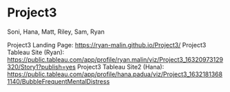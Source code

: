# Project3
Soni, Hana, Matt, Riley, Sam, Ryan

Project3 Landing Page: https://ryan-malin.github.io/Project3/
Project3 Tableau Site (Ryan): https://public.tableau.com/app/profile/ryan.malin/viz/Project3_16320973129320/Story1?publish=yes
Project3 Tableau Site2 (Hana): https://public.tableau.com/app/profile/hana.padua/viz/Project3_16321813681140/BubbleFrequentMentalDistress 
